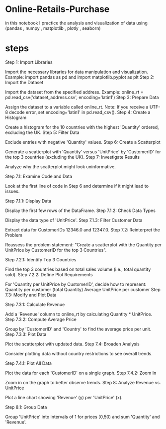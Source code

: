 # Online-Retails-Purchase
in this notebook I practice the analysis and visualization of data using (pandas , numpy , matplotlib , plotly , seaborn)
# steps
Step 1: Import Libraries

Import the necessary libraries for data manipulation and visualization.
Example: import pandas as pd and import matplotlib.pyplot as plt
Step 2: Import the Dataset

Import the dataset from the specified address.
Example: online_rt = pd.read_csv('dataset_address.csv', encoding='latin1')
Step 3: Prepare Data

Assign the dataset to a variable called online_rt.
Note: If you receive a UTF-8 decode error, set encoding='latin1' in pd.read_csv().
Step 4: Create a Histogram

Create a histogram for the 10 countries with the highest 'Quantity' ordered, excluding the UK.
Step 5: Filter Data

Exclude entries with negative 'Quantity' values.
Step 6: Create a Scatterplot

Generate a scatterplot with 'Quantity' versus 'UnitPrice' by 'CustomerID' for the top 3 countries (excluding the UK).
Step 7: Investigate Results

Analyze why the scatterplot might look uninformative.

Step 7.1: Examine Code and Data

Look at the first line of code in Step 6 and determine if it might lead to issues.

Step 7.1.1: Display Data

Display the first few rows of the DataFrame.
Step 7.1.2: Check Data Types

Display the data type of 'UnitPrice'.
Step 7.1.3: Filter Customer Data

Extract data for CustomerIDs 12346.0 and 12347.0.
Step 7.2: Reinterpret the Problem

Reassess the problem statement: "Create a scatterplot with the Quantity per UnitPrice by CustomerID for the top 3 Countries".

Step 7.2.1: Identify Top 3 Countries

Find the top 3 countries based on total sales volume (i.e., total quantity sold).
Step 7.2.2: Define Plot Requirements

For 'Quantity per UnitPrice by CustomerID', decide how to represent:
Quantity per customer (total Quantity)
Average UnitPrice per customer
Step 7.3: Modify and Plot Data

Step 7.3.1: Calculate Revenue

Add a 'Revenue' column to online_rt by calculating Quantity * UnitPrice.
Step 7.3.2: Compute Average Price

Group by 'CustomerID' and 'Country' to find the average price per unit.
Step 7.3.3: Plot Data

Plot the scatterplot with updated data.
Step 7.4: Broaden Analysis

Consider plotting data without country restrictions to see overall trends.

Step 7.4.1: Plot All Data

Plot the data for each 'CustomerID' on a single graph.
Step 7.4.2: Zoom In

Zoom in on the graph to better observe trends.
Step 8: Analyze Revenue vs. UnitPrice

Plot a line chart showing 'Revenue' (y) per 'UnitPrice' (x).

Step 8.1: Group Data

Group 'UnitPrice' into intervals of 1 for prices [0,50) and sum 'Quantity' and 'Revenue'.
